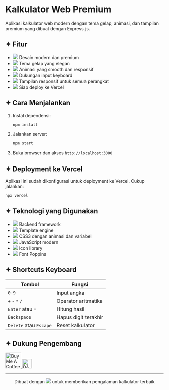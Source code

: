 # Kalkulator Web Premium

Aplikasi kalkulator web modern dengan tema gelap, animasi, dan tampilan premium yang dibuat dengan Express.js.

## ✦ Fitur

- <img src="https://img.shields.io/badge/-Premium-gold?style=flat-square"> Desain modern dan premium
- <img src="https://img.shields.io/badge/-Dark%20Mode-1a1a1a?style=flat-square"> Tema gelap yang elegan
- <img src="https://img.shields.io/badge/-Animations-blueviolet?style=flat-square"> Animasi yang smooth dan responsif
- <img src="https://img.shields.io/badge/-Keyboard-blue?style=flat-square"> Dukungan input keyboard
- <img src="https://img.shields.io/badge/-Responsive-green?style=flat-square"> Tampilan responsif untuk semua perangkat
- <img src="https://img.shields.io/badge/-Vercel-black?style=flat-square"> Siap deploy ke Vercel

## ✦ Cara Menjalankan

1. Instal dependensi:
   ```bash
   npm install
   ```

2. Jalankan server:
   ```bash
   npm start
   ```

3. Buka browser dan akses `http://localhost:3000`

## ✦ Deployment ke Vercel

Aplikasi ini sudah dikonfigurasi untuk deployment ke Vercel. Cukup jalankan:

```bash
npx vercel
```

## ✦ Teknologi yang Digunakan

- <img src="https://img.shields.io/badge/-Express.js-white?style=flat-square"> Backend framework
- <img src="https://img.shields.io/badge/-EJS-green?style=flat-square"> Template engine
- <img src="https://img.shields.io/badge/-CSS3-blue?style=flat-square"> CSS3 dengan animasi dan variabel
- <img src="https://img.shields.io/badge/-JavaScript%20ES6+-yellow?style=flat-square"> JavaScript modern
- <img src="https://img.shields.io/badge/-Font%20Awesome-528DD7?style=flat-square"> Icon library
- <img src="https://img.shields.io/badge/-Google%20Fonts-red?style=flat-square"> Font Poppins

## ✦ Shortcuts Keyboard

| Tombol | Fungsi |
|--------|--------|
| `0-9` | Input angka |
| `+` `-` `*` `/` | Operator aritmatika |
| `Enter` atau `=` | Hitung hasil |
| `Backspace` | Hapus digit terakhir |
| `Delete` atau `Escape` | Reset kalkulator |

## ✦ Dukung Pengembang

<a href="https://www.buymeacoffee.com/username" target="_blank">
  <img src="https://cdn.buymeacoffee.com/buttons/v2/default-yellow.png" alt="Buy Me A Coffee" height="50">
</a>

<a href="#" target="_blank">
  <img src="https://img.shields.io/badge/-DANA-blue?style=for-the-badge&logo=data:image/svg+xml;base64,PHN2ZyB4bWxucz0iaHR0cDovL3d3dy53My5vcmcvMjAwMC9zdmciIHZpZXdCb3g9IjAgMCAyNCAyNCI+PHBhdGggZD0iTTEyLDJBMTAsMTAgMCAwLDEgMjIsMTJBMTAsMTAgMCAwLDEgMTIsMjJBMTAsMTAgMCAwLDEgMiwxMkExMCwxMCAwIDAsMSAxMiwyTTEyLDRBOCw4IDAgMCwwIDQsMTJBOCw4IDAgMCwwIDEyLDIwQTgsOCAwIDAsMCAyMCwxMkE4LDggMCAwLDAgMTIsNE0xMiw2QTYsNiAwIDAsMSAxOCwxMkE2LDYgMCAwLDEgMTIsMThBNiw2IDAgMCwxIDYsMTJBNiw2IDAgMCwxIDEyLDZNMTIsOEE0LDQgMCAwLDAgOCwxMkE0LDQgMCAwLDAgMTIsMTZBNCw0IDAgMCwwIDE2LDEyQTQsNCAwIDAsMCAxMiw4WiIgLz48L3N2Zz4=" alt="DANA: username" height="30">
</a>

---

<div align="center">
  Dibuat dengan <img src="https://img.shields.io/badge/-%E2%9D%A4-red?style=flat-square"> untuk memberikan pengalaman kalkulator terbaik
</div> 
